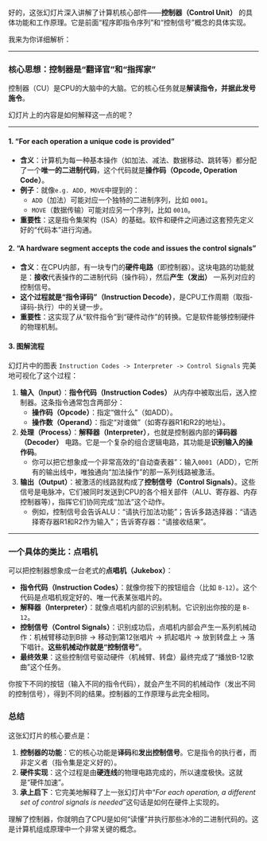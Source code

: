 好的，这张幻灯片深入讲解了计算机核心部件——**控制器（Control Unit）** 的具体功能和工作原理。它是前面“程序即指令序列”和“控制信号”概念的具体实现。

我来为你详细解析：

---

### 核心思想：控制器是“翻译官”和“指挥家”

控制器（CU）是CPU的大脑中的大脑。它的核心任务就是**解读指令，并据此发号施令**。

幻灯片上的内容是如何解释这一点的呢？

---

#### 1. “For each operation a unique code is provided”
*   **含义**：计算机为每一种基本操作（如加法、减法、数据移动、跳转等）都分配了一个**唯一的二进制代码**，这个代码就是**操作码（Opcode, Operation Code）**。
*   **例子**：就像`e.g. ADD, MOVE`中提到的：
    *   `ADD`（加法）可能对应一个独特的二进制序列，比如 `0001`。
    *   `MOVE`（数据传输）可能对应另一个序列，比如 `0010`。
*   **重要性**：这是指令集架构（ISA）的基础。软件和硬件之间通过这套预先定义好的“代码本”进行沟通。

#### 2. “A hardware segment accepts the code and issues the control signals”
*   **含义**：在CPU内部，有一块专门的**硬件电路**（即控制器）。这块电路的功能就是：**接收**代表操作的二进制代码（操作码），然后**产生（发出）** 一系列对应的控制信号。
*   **这个过程就是“指令译码”（Instruction Decode）**，是CPU工作周期（取指-译码-执行）中的关键一步。
*   **重要性**：这实现了从“软件指令”到“硬件动作”的转换。它是软件能够控制硬件的物理机制。

#### 3. 图解流程
幻灯片中的图表 `Instruction Codes -> Interpreter -> Control Signals` 完美地可视化了这个过程：

1.  **输入（Input）**：**指令代码（Instruction Codes）** 从内存中被取出后，送入控制器。这条指令通常包含两部分：
    *   **操作码（Opcode）**：指定“做什么”（如ADD）。
    *   **操作数（Operand）**：指定“对谁做”（如寄存器R1和R2的地址）。
2.  **处理（Process）**：**解释器（Interpreter）**，也就是控制器内部的**译码器（Decoder）** 电路。它是一个复杂的组合逻辑电路，其功能是**识别输入的操作码**。
    *   你可以把它想象成一个非常高效的“自动查表器”：输入`0001`（ADD），它所有的输出线中，唯独通向“加法操作”的那一系列线路被激活。
3.  **输出（Output）**：被激活的线路就构成了**控制信号（Control Signals）**。这些信号是电脉冲，它们被同时发送到CPU的各个相关部件（ALU、寄存器、内存控制器等），指挥它们协同完成“加法”这个动作。
    *   例如，控制信号会告诉ALU：“请执行加法功能”；告诉多路选择器：“请选择寄存器R1和R2作为输入”；告诉寄存器：“请接收结果”。

---

### 一个具体的类比：点唱机

可以把控制器想象成一台老式的**点唱机（Jukebox）**：

*   **指令代码（Instruction Codes）**：就像你按下的按钮组合（比如 `B-12`）。这个代码是点唱机规定好的、唯一代表某张唱片的。
*   **解释器（Interpreter）**：就像点唱机内部的识别机制。它识别出你按的是 `B-12`。
*   **控制信号（Control Signals）**：识别成功后，点唱机内部会产生一系列机械动作：机械臂移动到B排 -> 移动到第12张唱片 -> 抓起唱片 -> 放到转盘上 -> 落下唱针。**这些机械动作就是“控制信号”**。
*   **最终效果**：这些控制信号驱动硬件（机械臂、转盘）最终完成了“播放B-12歌曲”这个任务。

你按下不同的按钮（输入不同的指令代码），就会产生不同的机械动作（发出不同的控制信号），得到不同的结果。控制器的工作原理与此完全相同。

### 总结

这张幻灯片的核心要点是：

1.  **控制器的功能**：它的核心功能是**译码**和**发出控制信号**。它是指令的执行者，而非定义者（指令集是定义好的）。
2.  **硬件实现**：这个过程是由**硬连线**的物理电路完成的，所以速度极快。这就是“硬件加速”。
3.  **承上启下**：它完美地解释了上一张幻灯片中“*For each operation, a different set of control signals is needed*”这句话是如何在硬件上实现的。

理解了控制器，你就明白了CPU是如何“读懂”并执行那些冰冷的二进制代码的。这是计算机组成原理中一个非常关键的概念。
